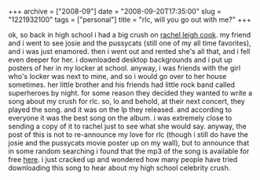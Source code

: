 +++
archive = ["2008-09"]
date = "2008-09-20T17:35:00"
slug = "1221932100"
tags = ["personal"]
title = "rlc, will you go out with me?"
+++

ok, so back in high school i had a big crush on [rachel leigh cook][1]. my
friend and i went to see josie and the pussycats (still one of my all time
favorites), and i was just enamored. then i went out and rented she's all
that, and i fell even deeper for her. i downloaded desktop backgrounds and
i put up posters of her in my locker at school. anyway, i was friends with
the girl who's locker was next to mine, and so i would go over to her
house sometimes. her little brother and his friends had little rock band
called superheroes by night. for some reason they decided they wanted to
write a song about my crush for rlc. so, lo and behold, at their next
concert, they played the song. and it was on the lp they released. and
according to everyone it was the best song on the album. i was extremely
close to sending a copy of it to rachel just to see what she would say.
anyway, the post of this is not to re-announce my love for rlc (though
i still do have the josie and the pussycats movie poster up on my wall),
but to announce that in some random searching i found that the mp3 of the
song is available for free [here][2]. i just cracked up and wondered how
many people have tried downloading this song to hear about my high school
celebrity crush.

[1]: http://www.imdb.com/name/nm0000337/
[2]: http://www.ilike.com/artist/Superheroes+By+Night/songs

